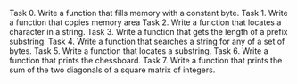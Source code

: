 Task 0. Write a function that fills memory with a constant byte.
Task 1. Write a function that copies memory area
Task 2. Write a function that locates a character in a string.
Task 3. Write a function that gets the length of a prefix substring.
Task 4. Write a function that searches a string for any of a set of bytes.
Task 5. Write a function that locates a substring.
Task 6. Write a function that prints the chessboard.
Task 7. Write a function that prints the sum of the two diagonals of a square matrix of integers.
